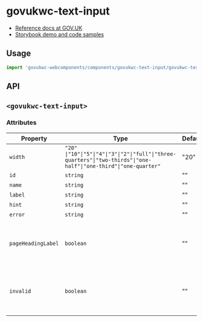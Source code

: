# govukwc-text-input

- [Reference docs at GOV.UK](https://design-system.service.gov.uk/components/text-input/)
- [Storybook demo and code samples](http://tgreyuk.github.io/govuk-webcomponents/storybook/?path=/story/text-input/)

## Usage

```javascript
import 'govukwc-webcomponents/components/govukwc-text-input/govukwc-text-input';
```

## API

## `<govukwc-text-input>`

### Attributes

| Property  |  Type     | Default | Description |
|-----------|-----------|---------|-------------|
| `width`|`"20"  \|"10"\|"5"\|"4"\|"3"\|"2"\|"full"\|"three-quarters"\|"two-thirds"\|"one-half"\|"one-third"\|"one-quarter"`|"20"|""
| `id`|`string`|""|Field id
| `name`|`string`|""|Field name
| `label`|`string`|""|Label text
| `hint`|`string`|""|Hint text
| `error`|`string`|""|Error  text
| `pageHeadingLabel`|`boolean`|""|Determines if the label should be treated as a page level h1
| `invalid`|`boolean`|""|Flag to define if field is in an invalid (error) state| 

